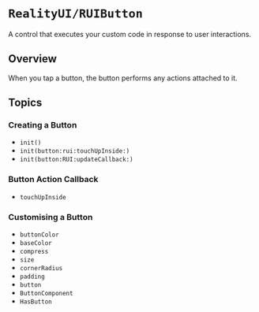 # ``RealityUI/RUIButton``

A control that executes your custom code in response to user interactions.

## Overview

When you tap a button, the button performs any actions attached to it.

## Topics

### Creating a Button

- ``init()``
- ``init(button:rui:touchUpInside:)``
- ``init(button:RUI:updateCallback:)``

### Button Action Callback

- ``touchUpInside``

### Customising a Button

- ``buttonColor``
- ``baseColor``
- ``compress``
- ``size``
- ``cornerRadius``
- ``padding``
- ``button``
- ``ButtonComponent``
- ``HasButton``
